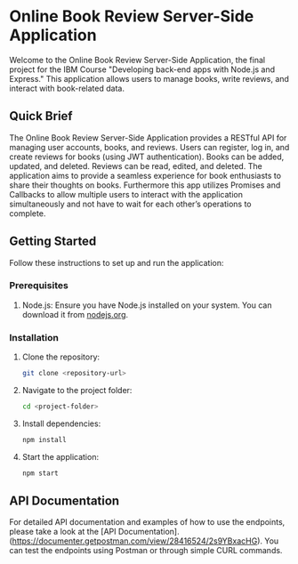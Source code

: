 # Online Book Review Server-Side Application

Welcome to the Online Book Review Server-Side Application, the final project for the IBM Course "Developing back-end apps with Node.js and Express." This application allows users to manage books, write reviews, and interact with book-related data. 

## Quick Brief

The Online Book Review Server-Side Application provides a RESTful API for managing user accounts, books, and reviews. Users can register, log in, and create reviews for books (using JWT authentication). Books can be added, updated, and deleted. Reviews can be read, edited, and deleted. The application aims to provide a seamless experience for book enthusiasts to share their thoughts on books. Furthermore this app utilizes Promises and Callbacks to allow multiple users to interact with the application simultaneously and not have to wait for each other’s operations to complete.

## Getting Started

Follow these instructions to set up and run the application:

### Prerequisites

1. Node.js: Ensure you have Node.js installed on your system. You can download it from [nodejs.org](https://nodejs.org/).

### Installation

1. Clone the repository:

   ```bash
   git clone <repository-url>
   ```

2. Navigate to the project folder:

   ```bash
   cd <project-folder>
   ```

3. Install dependencies:

   ```bash
   npm install
   ```

4. Start the application:

   ```bash
   npm start
   ```

## API Documentation

For detailed API documentation and examples of how to use the endpoints, please take a look at the [API Documentation]. (https://documenter.getpostman.com/view/28416524/2s9YBxacHG). You can test the endpoints using Postman or through simple CURL commands.

